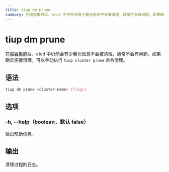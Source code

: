 ```yaml
---
title: tiup dm prune
summary: 在缩容集群后，etcd 中仍然会有少量元信息不会被清理，通常不会有问题，如果确实需要清理，可以手动执行 `tiup cluster prune` 命令清理。
---
```


# tiup dm prune

在[缩容集群](/tiup/tiup-component-dm-scale-in.md)后，etcd 中仍然会有少量元信息不会被清理，通常不会有问题，如果确实需要清理，可以手动执行 `tiup cluster prune` 命令清理。

## 语法

```sh
tiup dm prune <cluster-name> [flags]
```

## 选项

### -h, --help（boolean，默认 false）

输出帮助信息。

## 输出

清理过程的日志。
